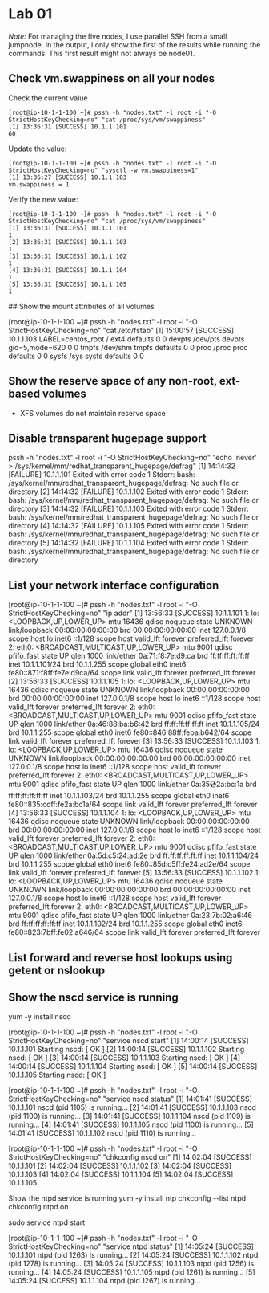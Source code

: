 # Lab 01
*Note:* For managing the five nodes, I use parallel SSH from a small jumpnode. In the output, I only show the first of the results while running the commands. This first result might not always be node01.

## Check vm.swappiness on all your nodes
Check the current value
```
[root@ip-10-1-1-100 ~]# pssh -h "nodes.txt" -l root -i "-O StrictHostKeyChecking=no" "cat /proc/sys/vm/swappiness"
[1] 13:36:31 [SUCCESS] 10.1.1.101
60
```
Update the value:
```
[root@ip-10-1-1-100 ~]# pssh -h "nodes.txt" -l root -i "-O StrictHostKeyChecking=no" "sysctl -w vm.swappiness=1"
[1] 13:36:27 [SUCCESS] 10.1.1.103
vm.swappiness = 1
```

Verify the new value:
```
[root@ip-10-1-1-100 ~]# pssh -h "nodes.txt" -l root -i "-O StrictHostKeyChecking=no" "cat /proc/sys/vm/swappiness"
[1] 13:36:31 [SUCCESS] 10.1.1.101
1
[2] 13:36:31 [SUCCESS] 10.1.1.103
1
[3] 13:36:31 [SUCCESS] 10.1.1.102
1
[4] 13:36:31 [SUCCESS] 10.1.1.104
1
[5] 13:36:31 [SUCCESS] 10.1.1.105
1
```

## Show the mount attributes of all volumes

[root@ip-10-1-1-100 ~]# pssh -h "nodes.txt" -l root -i "-O StrictHostKeyChecking=no" "cat /etc/fstab"
[1] 15:00:57 [SUCCESS] 10.1.1.103
LABEL=centos_root   /        ext4      defaults         0 0
devpts     /dev/pts  devpts  gid=5,mode=620   0 0
tmpfs      /dev/shm  tmpfs   defaults         0 0
proc       /proc     proc    defaults         0 0
sysfs      /sys      sysfs   defaults         0 0


## Show the reserve space of any non-root, ext-based volumes
* XFS volumes do not maintain reserve space


## Disable transparent hugepage support
pssh -h "nodes.txt" -l root -i "-O StrictHostKeyChecking=no" "echo 'never' > /sys/kernel/mm/redhat_transparent_hugepage/defrag"
[1] 14:14:32 [FAILURE] 10.1.1.101 Exited with error code 1
Stderr: bash: /sys/kernel/mm/redhat_transparent_hugepage/defrag: No such file or directory
[2] 14:14:32 [FAILURE] 10.1.1.102 Exited with error code 1
Stderr: bash: /sys/kernel/mm/redhat_transparent_hugepage/defrag: No such file or directory
[3] 14:14:32 [FAILURE] 10.1.1.103 Exited with error code 1
Stderr: bash: /sys/kernel/mm/redhat_transparent_hugepage/defrag: No such file or directory
[4] 14:14:32 [FAILURE] 10.1.1.105 Exited with error code 1
Stderr: bash: /sys/kernel/mm/redhat_transparent_hugepage/defrag: No such file or directory
[5] 14:14:32 [FAILURE] 10.1.1.104 Exited with error code 1
Stderr: bash: /sys/kernel/mm/redhat_transparent_hugepage/defrag: No such file or directory


## List your network interface configuration
[root@ip-10-1-1-100 ~]# pssh -h "nodes.txt" -l root -i "-O StrictHostKeyChecking=no" "ip addr"
[1] 13:56:33 [SUCCESS] 10.1.1.101
1: lo: <LOOPBACK,UP,LOWER_UP> mtu 16436 qdisc noqueue state UNKNOWN
    link/loopback 00:00:00:00:00:00 brd 00:00:00:00:00:00
    inet 127.0.0.1/8 scope host lo
    inet6 ::1/128 scope host
       valid_lft forever preferred_lft forever
2: eth0: <BROADCAST,MULTICAST,UP,LOWER_UP> mtu 9001 qdisc pfifo_fast state UP qlen 1000
    link/ether 0a:71:f8:7e:d9:ca brd ff:ff:ff:ff:ff:ff
    inet 10.1.1.101/24 brd 10.1.1.255 scope global eth0
    inet6 fe80::871:f8ff:fe7e:d9ca/64 scope link
       valid_lft forever preferred_lft forever
[2] 13:56:33 [SUCCESS] 10.1.1.105
1: lo: <LOOPBACK,UP,LOWER_UP> mtu 16436 qdisc noqueue state UNKNOWN
    link/loopback 00:00:00:00:00:00 brd 00:00:00:00:00:00
    inet 127.0.0.1/8 scope host lo
    inet6 ::1/128 scope host
       valid_lft forever preferred_lft forever
2: eth0: <BROADCAST,MULTICAST,UP,LOWER_UP> mtu 9001 qdisc pfifo_fast state UP qlen 1000
    link/ether 0a:46:88:ba:b6:42 brd ff:ff:ff:ff:ff:ff
    inet 10.1.1.105/24 brd 10.1.1.255 scope global eth0
    inet6 fe80::846:88ff:feba:b642/64 scope link
       valid_lft forever preferred_lft forever
[3] 13:56:33 [SUCCESS] 10.1.1.103
1: lo: <LOOPBACK,UP,LOWER_UP> mtu 16436 qdisc noqueue state UNKNOWN
    link/loopback 00:00:00:00:00:00 brd 00:00:00:00:00:00
    inet 127.0.0.1/8 scope host lo
    inet6 ::1/128 scope host
       valid_lft forever preferred_lft forever
2: eth0: <BROADCAST,MULTICAST,UP,LOWER_UP> mtu 9001 qdisc pfifo_fast state UP qlen 1000
    link/ether 0a:35:cd:2a:bc:1a brd ff:ff:ff:ff:ff:ff
    inet 10.1.1.103/24 brd 10.1.1.255 scope global eth0
    inet6 fe80::835:cdff:fe2a:bc1a/64 scope link
       valid_lft forever preferred_lft forever
[4] 13:56:33 [SUCCESS] 10.1.1.104
1: lo: <LOOPBACK,UP,LOWER_UP> mtu 16436 qdisc noqueue state UNKNOWN
    link/loopback 00:00:00:00:00:00 brd 00:00:00:00:00:00
    inet 127.0.0.1/8 scope host lo
    inet6 ::1/128 scope host
       valid_lft forever preferred_lft forever
2: eth0: <BROADCAST,MULTICAST,UP,LOWER_UP> mtu 9001 qdisc pfifo_fast state UP qlen 1000
    link/ether 0a:5d:c5:24:ad:2e brd ff:ff:ff:ff:ff:ff
    inet 10.1.1.104/24 brd 10.1.1.255 scope global eth0
    inet6 fe80::85d:c5ff:fe24:ad2e/64 scope link
       valid_lft forever preferred_lft forever
[5] 13:56:33 [SUCCESS] 10.1.1.102
1: lo: <LOOPBACK,UP,LOWER_UP> mtu 16436 qdisc noqueue state UNKNOWN
    link/loopback 00:00:00:00:00:00 brd 00:00:00:00:00:00
    inet 127.0.0.1/8 scope host lo
    inet6 ::1/128 scope host
       valid_lft forever preferred_lft forever
2: eth0: <BROADCAST,MULTICAST,UP,LOWER_UP> mtu 9001 qdisc pfifo_fast state UP qlen 1000
    link/ether 0a:23:7b:02:a6:46 brd ff:ff:ff:ff:ff:ff
    inet 10.1.1.102/24 brd 10.1.1.255 scope global eth0
    inet6 fe80::823:7bff:fe02:a646/64 scope link
       valid_lft forever preferred_lft forever

## List forward and reverse host lookups using getent or nslookup


## Show the nscd service is running
yum -y install nscd

[root@ip-10-1-1-100 ~]# pssh -h "nodes.txt" -l root -i "-O StrictHostKeyChecking=no" "service nscd start"
[1] 14:00:14 [SUCCESS] 10.1.1.101
Starting nscd: [  OK  ]
[2] 14:00:14 [SUCCESS] 10.1.1.102
Starting nscd: [  OK  ]
[3] 14:00:14 [SUCCESS] 10.1.1.103
Starting nscd: [  OK  ]
[4] 14:00:14 [SUCCESS] 10.1.1.104
Starting nscd: [  OK  ]
[5] 14:00:14 [SUCCESS] 10.1.1.105
Starting nscd: [  OK  ]

[root@ip-10-1-1-100 ~]# pssh -h "nodes.txt" -l root -i "-O StrictHostKeyChecking=no" "service nscd status"
[1] 14:01:41 [SUCCESS] 10.1.1.101
nscd (pid 1105) is running...
[2] 14:01:41 [SUCCESS] 10.1.1.103
nscd (pid 1100) is running...
[3] 14:01:41 [SUCCESS] 10.1.1.104
nscd (pid 1109) is running...
[4] 14:01:41 [SUCCESS] 10.1.1.105
nscd (pid 1100) is running...
[5] 14:01:41 [SUCCESS] 10.1.1.102
nscd (pid 1110) is running...

[root@ip-10-1-1-100 ~]# pssh -h "nodes.txt" -l root -i "-O StrictHostKeyChecking=no" "chkconfig nscd on"
[1] 14:02:04 [SUCCESS] 10.1.1.101
[2] 14:02:04 [SUCCESS] 10.1.1.102
[3] 14:02:04 [SUCCESS] 10.1.1.103
[4] 14:02:04 [SUCCESS] 10.1.1.104
[5] 14:02:04 [SUCCESS] 10.1.1.105

Show the ntpd service is running
yum -y install ntp
chkconfig --list ntpd
chkconfig ntpd on

sudo service ntpd start

[root@ip-10-1-1-100 ~]# pssh -h "nodes.txt" -l root -i "-O StrictHostKeyChecking=no" "service ntpd status"
[1] 14:05:24 [SUCCESS] 10.1.1.101
ntpd (pid  1263) is running...
[2] 14:05:24 [SUCCESS] 10.1.1.102
ntpd (pid  1278) is running...
[3] 14:05:24 [SUCCESS] 10.1.1.103
ntpd (pid  1256) is running...
[4] 14:05:24 [SUCCESS] 10.1.1.105
ntpd (pid  1261) is running...
[5] 14:05:24 [SUCCESS] 10.1.1.104
ntpd (pid  1267) is running...